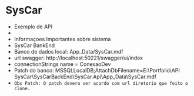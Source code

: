 # SysCar

* Exemplo de API
*
* Informaçoes Importantes sobre sistema
* SysCar BankEnd
* Banco de dados local: App_Data/SysCar.mdf
* url swagger: http://localhost:50221/swagger/ui/index
* connectionStrings name = ConexaoDev
* Patch do banco: MSSQLLocalDB;AttachDbFilename=E:\Portfolio\API SysCar\SysCarBackEnd\SysCar.Api\App_Data\SysCar.mdf
* `Obs Patch: O patch devera ser acordo com url diretorio que feito o clone.` 
